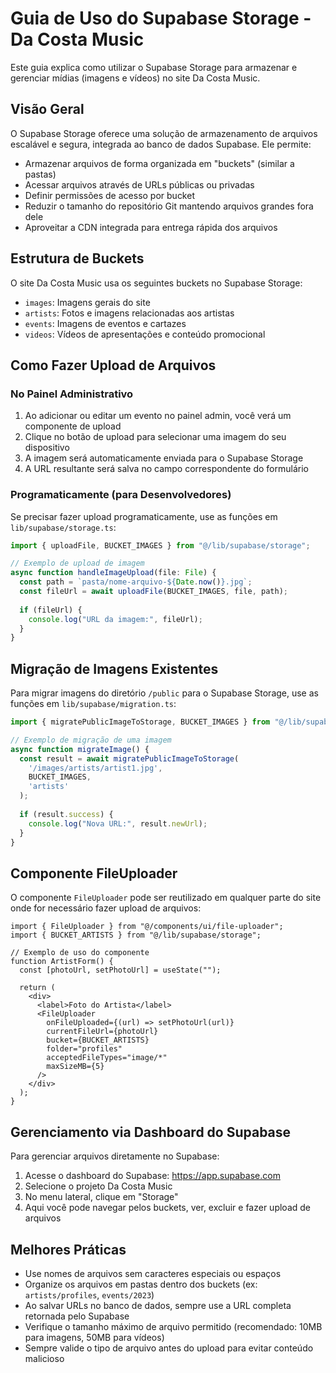# Guia de Uso do Supabase Storage - Da Costa Music

Este guia explica como utilizar o Supabase Storage para armazenar e gerenciar mídias (imagens e vídeos) no site Da Costa Music.

## Visão Geral

O Supabase Storage oferece uma solução de armazenamento de arquivos escalável e segura, integrada ao banco de dados Supabase. Ele permite:

- Armazenar arquivos de forma organizada em "buckets" (similar a pastas)
- Acessar arquivos através de URLs públicas ou privadas
- Definir permissões de acesso por bucket
- Reduzir o tamanho do repositório Git mantendo arquivos grandes fora dele
- Aproveitar a CDN integrada para entrega rápida dos arquivos

## Estrutura de Buckets

O site Da Costa Music usa os seguintes buckets no Supabase Storage:

- `images`: Imagens gerais do site
- `artists`: Fotos e imagens relacionadas aos artistas
- `events`: Imagens de eventos e cartazes
- `videos`: Vídeos de apresentações e conteúdo promocional

## Como Fazer Upload de Arquivos

### No Painel Administrativo

1. Ao adicionar ou editar um evento no painel admin, você verá um componente de upload
2. Clique no botão de upload para selecionar uma imagem do seu dispositivo
3. A imagem será automaticamente enviada para o Supabase Storage
4. A URL resultante será salva no campo correspondente do formulário

### Programaticamente (para Desenvolvedores)

Se precisar fazer upload programaticamente, use as funções em `lib/supabase/storage.ts`:

```typescript
import { uploadFile, BUCKET_IMAGES } from "@/lib/supabase/storage";

// Exemplo de upload de imagem
async function handleImageUpload(file: File) {
  const path = `pasta/nome-arquivo-${Date.now()}.jpg`;
  const fileUrl = await uploadFile(BUCKET_IMAGES, file, path);
  
  if (fileUrl) {
    console.log("URL da imagem:", fileUrl);
  }
}
```

## Migração de Imagens Existentes

Para migrar imagens do diretório `/public` para o Supabase Storage, use as funções em `lib/supabase/migration.ts`:

```typescript
import { migratePublicImageToStorage, BUCKET_IMAGES } from "@/lib/supabase/migration";

// Exemplo de migração de uma imagem
async function migrateImage() {
  const result = await migratePublicImageToStorage(
    '/images/artists/artist1.jpg',
    BUCKET_IMAGES,
    'artists'
  );
  
  if (result.success) {
    console.log("Nova URL:", result.newUrl);
  }
}
```

## Componente FileUploader

O componente `FileUploader` pode ser reutilizado em qualquer parte do site onde for necessário fazer upload de arquivos:

```tsx
import { FileUploader } from "@/components/ui/file-uploader";
import { BUCKET_ARTISTS } from "@/lib/supabase/storage";

// Exemplo de uso do componente
function ArtistForm() {
  const [photoUrl, setPhotoUrl] = useState("");

  return (
    <div>
      <label>Foto do Artista</label>
      <FileUploader
        onFileUploaded={(url) => setPhotoUrl(url)}
        currentFileUrl={photoUrl}
        bucket={BUCKET_ARTISTS}
        folder="profiles"
        acceptedFileTypes="image/*"
        maxSizeMB={5}
      />
    </div>
  );
}
```

## Gerenciamento via Dashboard do Supabase

Para gerenciar arquivos diretamente no Supabase:

1. Acesse o dashboard do Supabase: https://app.supabase.com
2. Selecione o projeto Da Costa Music
3. No menu lateral, clique em "Storage"
4. Aqui você pode navegar pelos buckets, ver, excluir e fazer upload de arquivos

## Melhores Práticas

- Use nomes de arquivos sem caracteres especiais ou espaços
- Organize os arquivos em pastas dentro dos buckets (ex: `artists/profiles`, `events/2023`)
- Ao salvar URLs no banco de dados, sempre use a URL completa retornada pelo Supabase
- Verifique o tamanho máximo de arquivo permitido (recomendado: 10MB para imagens, 50MB para vídeos)
- Sempre valide o tipo de arquivo antes do upload para evitar conteúdo malicioso 